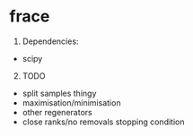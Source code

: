 frace
=====
1) Dependencies:
- scipy

2) TODO
- split samples thingy
- maximisation/minimisation
- other regenerators
- close ranks/no removals stopping condition